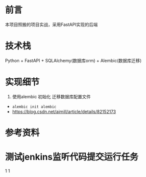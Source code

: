 # 前言
本项目照搬<Hello Flask>的项目实战，采用FastAPI实现的后端
# 技术栈
Python + FastAPI + SQLAlchemy(数据库orm) + Alembic(数据库迁移)

# 实现细节
1. 使用alembic 初始化 迁移数据库配置文件
- `alembic init alembic`
- https://blog.csdn.net/aimill/article/details/82152173
# 参考资料

# 测试jenkins监听代码提交运行任务
1
1
